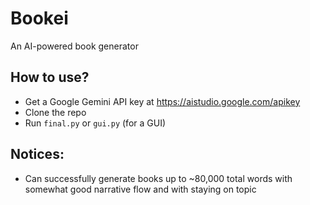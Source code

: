 # Bookei
An AI-powered book generator

## How to use?
- Get a Google Gemini API key at https://aistudio.google.com/apikey
- Clone the repo
- Run `final.py` or `gui.py` (for a GUI)

## Notices:
- Can successfully generate books up to ~80,000 total words with somewhat good narrative flow and with staying on topic
